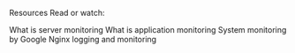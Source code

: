 Resources
Read or watch:

What is server monitoring
What is application monitoring
System monitoring by Google
Nginx logging and monitoring
